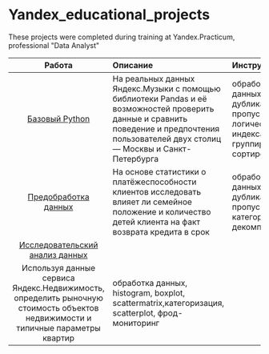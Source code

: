 # Yandex_educational_projects

These projects were completed during training at Yandex.Practicum, professional "Data Analyst"

|        Работа         |       Описание         |    Инструменты              |
| :-------------------: | :--------------------- |:----------------------------|
|[Базовый Python](https://github.com/valeraleraleb/Yandex_educational_projects/tree/main/%D0%91%D0%B0%D0%B7%D0%BE%D0%B2%D1%8B%D0%B9%20Python)|На реальных данных Яндекс.Музыки c помощью библиотеки Pandas и её возможностей проверить данные и сравнить поведение и предпочтения пользователей двух столиц — Москвы и Санкт-Петербурга| обработка данных, дубликаты, пропуски, логическая индексация, группировка, сортировка|
|[Предобработка данных](https://github.com/valeraleraleb/Yandex_educational_projects/tree/main/%D0%9F%D1%80%D0%B5%D0%B4%D0%BE%D0%B1%D1%80%D0%B0%D0%B1%D0%BE%D1%82%D0%BA%D0%B0%20%D0%B4%D0%B0%D0%BD%D0%BD%D1%8B%D1%85)|На основе статистики о платёжеспособности клиентов исследовать влияет ли семейное положение и количество детей клиента на факт возврата кредита в срок|обработка данных, дубликаты, пропуски, категоризация, декомпозиция|
|[Исследовательский анализ данных](https://github.com/valeraleraleb/Yandex_educational_projects/tree/main/%D0%98%D1%81%D1%81%D0%BB%D0%B5%D0%B4%D0%BE%D0%B2%D0%B0%D1%82%D0%B5%D0%BB%D1%8C%D1%81%D0%BA%D0%B8%D0%B9%20%D0%B0%D0%BD%D0%B0%D0%BB%D0%B8%D0%B7%20%D0%B4%D0%B0%D0%BD%D0%BD%D1%8B%D1%85)|
Используя данные сервиса Яндекс.Недвижимость, определить рыночную стоимость объектов недвижимости и типичные параметры квартир|обработка данных, histogram, boxplot, scattermatrix,категоризация, scatterplot,  фрод-мониторинг|
